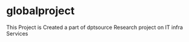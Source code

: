 # globalproject

This Project is Created a part of dptsource Research project on IT infra Services 
